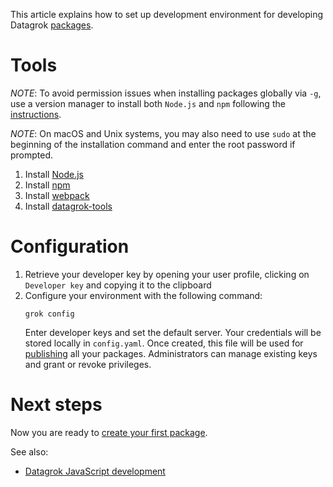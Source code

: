<!-- TITLE: Setting up development environment -->

This article explains how to set up development environment for developing 
Datagrok [packages](../develop.md#packages).

# Tools

_NOTE_: To avoid permission issues when installing packages globally via `-g`,
use a version manager to install both `Node.js` and `npm` following
the [instructions](https://docs.npmjs.com/downloading-and-installing-node-js-and-npm#using-a-node-version-manager-to-install-nodejs-and-npm).

_NOTE_: On macOS and Unix systems, you may also need to use `sudo` at the beginning of
the installation command and enter the root password if prompted.

1. Install [Node.js](https://nodejs.org/en/) 
2. Install [npm](https://www.npmjs.com/get-npm)
3. Install [webpack](https://webpack.js.org/guides/installation/)
4. Install [datagrok-tools](https://www.npmjs.com/package/datagrok-tools)


# Configuration

1. Retrieve your developer key by opening your user profile, clicking on `Developer key` and 
   copying it to the clipboard 
3. Configure your environment with the following command:
   ```
   grok config
   ```
   Enter developer keys and set the default server. Your credentials will be stored locally in `config.yaml`. Once
   created, this file will be used for [publishing](../develop.md#publishing) all your packages. Administrators can manage existing keys and grant or revoke privileges.

# Next steps

Now you are ready to [create your first package](create-package.md).


See also:
* [Datagrok JavaScript development](../develop.md)